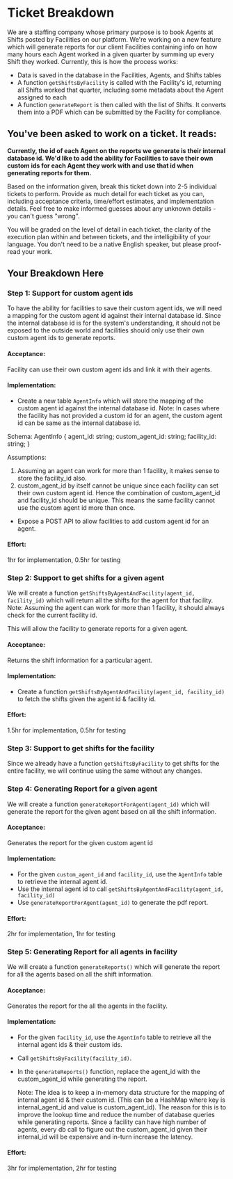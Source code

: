 # Ticket Breakdown
We are a staffing company whose primary purpose is to book Agents at Shifts posted by Facilities on our platform. We're working on a new feature which will generate reports for our client Facilities containing info on how many hours each Agent worked in a given quarter by summing up every Shift they worked. Currently, this is how the process works:

- Data is saved in the database in the Facilities, Agents, and Shifts tables
- A function `getShiftsByFacility` is called with the Facility's id, returning all Shifts worked that quarter, including some metadata about the Agent assigned to each
- A function `generateReport` is then called with the list of Shifts. It converts them into a PDF which can be submitted by the Facility for compliance.

## You've been asked to work on a ticket. It reads:

**Currently, the id of each Agent on the reports we generate is their internal database id. We'd like to add the ability for Facilities to save their own custom ids for each Agent they work with and use that id when generating reports for them.**


Based on the information given, break this ticket down into 2-5 individual tickets to perform. Provide as much detail for each ticket as you can, including acceptance criteria, time/effort estimates, and implementation details. Feel free to make informed guesses about any unknown details - you can't guess "wrong".


You will be graded on the level of detail in each ticket, the clarity of the execution plan within and between tickets, and the intelligibility of your language. You don't need to be a native English speaker, but please proof-read your work.

## Your Breakdown Here

### Step 1: Support for custom agent ids
To have the ability for facilities to save their custom agent ids, we will need a mapping for the custom agent id against their internal database id. Since the internal database id is for the system's understanding, it should not be exposed to the outside world and facilities should only use their own custom agent ids to generate reports.

#### Acceptance: 
Facility can use their own custom agent ids and link it with their agents.

#### Implementation: 
* Create a new table `AgentInfo` which will store the mapping of the custom agent id against the internal database id. 
Note: In cases where the facility has not provided a custom id for an agent, the custom agent id can be same as the internal database id.

Schema: 
AgentInfo {
    agent_id: string;
    custom_agent_id: string;
    facility_id: string;
}

Assumptions:
1. Assuming an agent can work for more than 1 facility, it makes sense to store the facility_id also. 
2. custom_agent_id by itself cannot be unique since each facility can set their own custom agent id. Hence the combination of custom_agent_id and facility_id should be unique. This means the same facility cannot use the custom agent id more than once.

* Expose a POST API to allow facilities to add custom agent id for an agent.

#### Effort:
1hr for implementation, 0.5hr for testing


### Step 2: Support to get shifts for a given agent
We will create a function `getShiftsByAgentAndFacility(agent_id, facility_id)` which will return all the shifts for the agent for that facility.
Note: Assuming the agent can work for more than 1 facility, it should always check for the current facility id.

This will allow the facility to generate reports for a given agent.

#### Acceptance:
Returns the shift information for a particular agent.

#### Implementation: 
* Create a function `getShiftsByAgentAndFacility(agent_id, facility_id)` to fetch the shifts given the agent id & facility id.

#### Effort:
1.5hr for implementation, 0.5hr for testing


### Step 3: Support to get shifts for the facility
Since we already have a function `getShiftsByFacility` to get shifts for the entire facility, we will continue using the same without any changes.


### Step 4: Generating Report for a given agent
We will create a function `generateReportForAgent(agent_id)` which will generate the report for the given agent based on all the shift information.

#### Acceptance:
Generates the report for the given custom agent id

#### Implementation:
* For the given `custom_agent_id` and `facility_id`, use the `AgentInfo` table to retrieve the internal agent id.
* Use the internal agent id to call `getShiftsByAgentAndFacility(agent_id, facility_id)`
* Use `generateReportForAgent(agent_id)` to generate the pdf report.

#### Effort:
2hr for implementation, 1hr for testing


### Step 5: Generating Report for all agents in facility
We will create a function `generateReports()` which will generate the report for all the agents based on all the shift information.

#### Acceptance:
Generates the report for the all the agents in the facility.

#### Implementation:
* For the given `facility_id`, use the `AgentInfo` table to retrieve all the internal agent ids & their custom ids.
* Call `getShiftsByFacility(facility_id)`. 
* In the `generateReports()` function, replace the agent_id with the custom_agent_id while generating the report.
  
  Note: The idea is to keep a in-memory data structure for the mapping of internal agent id & their custom id. (This can be a HashMap where key is internal_agent_id and value is custom_agent_id). The reason for this is to improve the lookup time and reduce the number of database queries while generating reports. Since a facility can have high number of agents, every db call to figure out the custom_agent_id given their internal_id will be expensive and in-turn increase the latency.

#### Effort:
3hr for implementation, 2hr for testing
